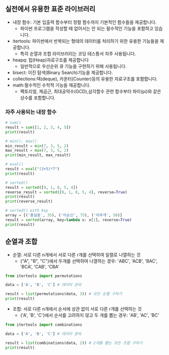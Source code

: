 ## 실전에서 유용한 표준 라이브러리

- 내장 함수: 기본 입출력 함수부터 정렬 함수까지 기본적인 함수들을 제공합니다.
    - 파이썬 프로그램을 작성할 때 없어서는 안 되는 필수적인 기능을 포함하고 있습니다.
- itertools: 파이썬에서 반복되는 형태의 데이터를 처리하기 위한 유용한 기능들을 제공합니다.
    - 특히 순열과 조합 라이브러리는 코딩 테스틍서 자주 사용됩니다.
- heapq: 힙(Heap)자료구조를 제공합니다
    - 일반적으로 우선순위 큐 기능을 구현하기 위해 사용됩니다.         
- bisect: 이진 탐색(Binary Search)기능을 제공합니다.
- collections:덱(deque), 카운터(Counter)등의 유용한 자료구조를 포함합니다.
- math:필수적인 수학적 기능을 제공합니다.
    - 팩토리얼, 제곱근, 최대공약수(GCD),삼각함수 관련 함수부터 파이(pi)와 같은 상수를 포함합니다. 
### 자주 사용되는 내장 함수
```python
# sum()
result = sum([1, 2, 3, 4, 5])
print(result)

# min(), max()
min_result = min(7, 3, 5, 2)
max_result = max(7, 3, 5, 2)
print(min_result, max_result)

# eval()
result = eval("(3+5)*7")
print(result)

# sorted()
result = sorted([9, 1, 8, 5, 4])
reverse_result = sorted([9, 1, 8, 5, 4], reverse=True)
print(result)
print(reverse_result)

# sorted() with key
array = [('홍길동', 35), ('이순신', 75), ('아무개', 50)]
result = sorted(array, key=lambda x: x[1], reverse=True)
print(result)
```
## 순열과 조합
- 순열: 서로 다른 n개에서 서로 다른 r개를 선택하여 일렬로 나열하는 것
    - {"A", "B", "C"}에서 두개를 선택하여 나열하는 경우: 'ABC', 'ACB', 'BAC', 'BCA', 'CAB', 'CBA'

```python
from itertools import permutations

data = ['A', 'B', 'C'] # 데이터 준비

result = list(permutations(data, 3)) # 모든 순열 구하기
print(result)
```
- 조합: 서로 다른 n개에서 순서에 상관 없이 서로 다른 r개를 선택하는 것
    - {'A', 'B', 'C'}에서 순서를 고려하지 않고 두 개를 뽑는 경우: 'AB', 'AC', 'BC'
```python
from itertools import combinations

data = ['A', 'B', 'C'] # 데이터 준비

result = list(combinations(data, 2)) # 2개를 뽑는 모든 조합 구하기
print(result)
```
